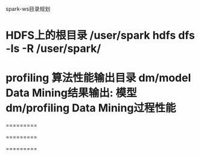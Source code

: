 spark-ws目录规划

HDFS上的根目录 /user/spark
hdfs dfs -ls -R /user/spark/
=========
profiling	算法性能输出目录
dm/model	Data Mining结果输出: 模型
dm/profiling	Data Mining过程性能
=========

=========

=========

=========
